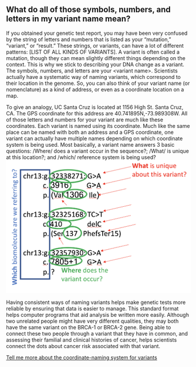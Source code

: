 ## What do all of those symbols, numbers, and letters in my variant name mean?

If you obtained your genetic test report, you may have been very confused by the string of letters and numbers that is listed as your “mutation,” “variant,” or “result.” These strings, or variants, can have a lot of different patterns: \[LIST OF ALL KINDS OF VARIANTS\]. A variant is often called a mutation, though they can mean slightly different things depending on the context. This is why we stick to describing your DNA change as a variant. The symbols, numbers, and letters are your &lt;variant name&gt;. Scientists actually have a systematic way of naming variants, which correspond to their location in the genome. So, you can also think of your variant name \(or nomenclature\) as a kind of address, or even as a coordinate location on a map.

To give an analogy, UC Santa Cruz is located at 1156 High St. Santa Cruz, CA. The GPS coordinate for this address are 40.741895N,-73.989308W. All of those letters and numbers for your variant are much like these coordinates. Each variant is named using its coordinate. Much like the same place can be named with both an address and a GPS coordinate, one variant can actually have multiple names depending on which coordinate system is being used. Most basically, a variant name answers 3 basic questions: /Where/ does a variant occur in the sequence?; /What/ is unique at this location?; and /which/ reference system is being used?![](/assets/WhichReferOverview.png)

Having consistent ways of naming variants helps make genetic tests more reliable by ensuring that data is easier to manage. This standard format helps computer programs that aid analysis be written more easily. Although two unrelated people might have very different qualities, they may both have the same variant on the BRCA-1 or BRCA-2 gene. Being able to connect these two people through a variant that they have in common, and assessing their familial and clinical histories of cancer, helps scientists connect the dots about cancer risk associated with that variant.

[Tell me more about the coordinate-naming system for variants](/what-do-all-of-those-symbols-numbers-and-letters-in-my-variant-name-mean/tell-me-more-about-the-coordinate-naming-systems-for-variants.md)


